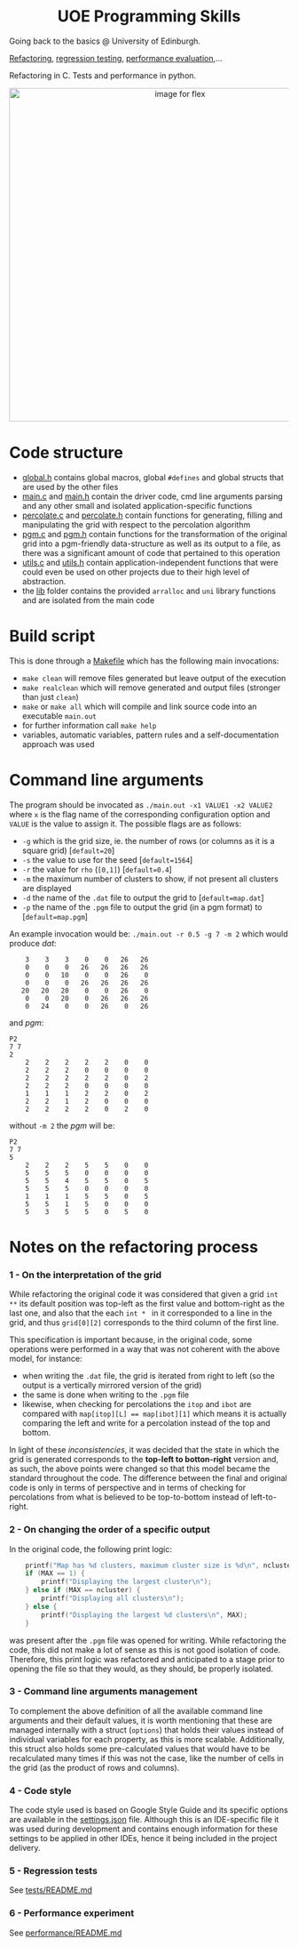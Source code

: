 <h1 align="center">
  UOE Programming Skills
</h1>

Going back to the basics @ University of Edinburgh. 

[Refactoring](https://github.com/msramalho/uoe-programming-skills-coursework/tree/master/code), [regression testing](https://github.com/msramalho/uoe-programming-skills-coursework/tree/master/tests), [performance evaluation](https://github.com/msramalho/uoe-programming-skills-coursework/blob/master/performance/performance_report.ipynb),... 

Refactoring in C. Tests and performance in python. 

<p align="center">
<img alt="image for flex" width="600px" src ="https://user-images.githubusercontent.com/19508417/75169448-7ca54f80-5720-11ea-8e8b-187ed147e48c.png"/>
</p>


# Code structure
 * [global.h](code/global.h) contains global macros, global `#defines` and global structs that are used by the other files
 * [main.c](code/main.c) and [main.h](code/main.h) contain the driver code, cmd line arguments parsing and any other small and isolated application-specific functions 
 * [percolate.c](code/percolate.c) and [percolate.h](code/percolate.h) contain functions for generating, filling and manipulating the grid with respect to the percolation algorithm
 * [pgm.c](code/pgm.c) and [pgm.h](code/pgm.h) contain functions for the transformation of the original grid into a pgm-friendly data-structure as well as its output to a file, as there was a significant amount of code that pertained to this operation
 * [utils.c](code/utils.c) and [utils.h](code/utils.h) contain application-independent functions that were could even be used on other projects due to their high level of abstraction.
 * the [lib](code/lib/) folder contains the provided `arralloc` and `uni` library functions and are isolated from the main code

# Build script
This is done through a [Makefile](code/Makefile) which has the following main invocations:
* `make clean` will remove files generated but leave output of the execution
* `make realclean` which will remove generated and output files (stronger than just `clean`)
* `make` or  `make all` which will compile and link source code into an executable `main.out`
* for further information call `make help`
* variables, automatic variables, pattern rules and a self-documentation approach was used

# Command line arguments
The program should be invocated as `./main.out -x1 VALUE1 -x2 VALUE2` where `x` is the flag name of the corresponding configuration option and `VALUE` is the value to assign it. The possible flags are as follows:
* `-g` which is the grid size, ie. the number of rows (or columns as it is a square grid) [`default=20`]
* `-s` the value to use for the seed [`default=1564`]
* `-r` the value for `rho` (`[0,1]`) [`default=0.4`]
* `-m` the maximum number of clusters to show, if not present all clusters are displayed
* `-d` the name of the `.dat` file to output the grid to  [`default=map.dat`]
* `-p` the name of the `.pgm` file to output the grid (in a pgm format) to [`default=map.pgm`]

An example invocation would be: `./main.out -r 0.5 -g 7 -m 2` which would produce _dat_:
```
    3    3    3    0    0   26   26
    0    0    0   26   26   26   26
    0    0   10    0    0   26    0
    0    0    0   26   26   26   26
   20   20   20    0    0   26    0
    0    0   20    0   26   26   26
    0   24    0    0   26    0   26
```

and _pgm_:
```
P2
7 7
2
    2    2    2    2    2    0    0
    2    2    2    0    0    0    0
    2    2    2    2    2    0    2
    2    2    2    0    0    0    0
    1    1    1    2    2    0    2
    2    2    1    2    0    0    0
    2    2    2    2    0    2    0
```
without `-m 2` the _pgm_ will be:
```
P2
7 7
5
    2    2    2    5    5    0    0
    5    5    5    0    0    0    0
    5    5    4    5    5    0    5
    5    5    5    0    0    0    0
    1    1    1    5    5    0    5
    5    5    1    5    0    0    0
    5    3    5    5    0    5    0
```

# Notes on the refactoring process

### 1 - On the interpretation of the grid

While refactoring the original code it was considered that given a grid `int **`  its default position was top-left as the first value and bottom-right as the last one, and also that the each `int * ` in it corresponded to a line in the grid, and thus `grid[0][2]` corresponds to the third column of the first line.

This specification is important because, in the original code, some operations were performed in a way that was not coherent with the above model, for instance:
 * when writing the `.dat` file, the grid is iterated from right to left (so the output is a vertically mirrored version of the grid)
 * the same is done when writing to the `.pgm` file
 * likewise, when checking for percolations the `itop` and `ibot` are compared with `map[itop][L] == map[ibot][1]` which means it is actually comparing the left and write for a percolation instead of the top and bottom.

In light of these _inconsistencies_, it was decided that the state in which the grid is generated corresponds to the **top-left to botton-right** version and, as such, the above points were changed so that this model became the standard throughout the code. The difference between the final and original code is only in terms of perspective and in terms of checking for percolations from what is believed to be top-to-bottom instead of left-to-right. 

### 2 - On changing the order of a specific output
In the original code, the following print logic: 
```c
	printf("Map has %d clusters, maximum cluster size is %d\n", ncluster, maxsize);
	if (MAX == 1) {
		printf("Displaying the largest cluster\n");
	} else if (MAX == ncluster) {
		printf("Displaying all clusters\n");
	} else {
		printf("Displaying the largest %d clusters\n", MAX);
	}
```

was present after the `.pgm` file was opened for writing. While refactoring the code, this did not make a lot of sense as this is not good isolation of code. Therefore, this print logic was refactored and anticipated to a stage prior to opening the file so that they would, as they should, be properly isolated.

### 3 - Command line arguments management
To complement the above definition of all the available command line arguments and their default values, it is worth mentioning that these are managed internally with a struct (`options`) that holds their values instead of individual variables for each property, as this is more scalable. Additionally, this struct also holds some pre-calculated values that would have to be recalculated many times if this was not the case, like the number of cells in the grid (as the product of rows and columns). 

### 4 - Code style
The code style used is based on Google Style Guide and its specific options are available in the [settings.json](.vscode/settings.json) file. Although this is an IDE-specific file it was used during development and contains enough information for these settings to be applied in other IDEs, hence it being included in the project delivery. 


### 5 - Regression tests
See [tests/README.md](tests/README.md)

### 6 - Performance experiment
See [performance/README.md](performance/README.md)
